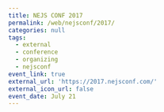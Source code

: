 ```yaml
---
title: NEJS CONF 2017
permalink: /web/nejsconf/2017/
categories: null
tags:
  - external
  - conference
  - organizing
  - nejsconf
event_link: true
external_url: 'https://2017.nejsconf.com/'
external_icon_url: false
event_date: July 21
---
```


